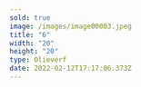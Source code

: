 ```yaml
---
sold: true
image: /images/image00003.jpeg
title: "6"
width: "20"
height: "20"
type: Olieverf
date: 2022-02-12T17:17:06.373Z
---
```

